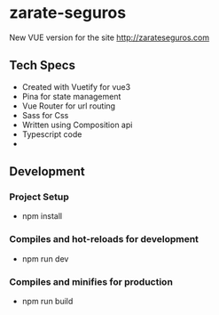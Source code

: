 # zarate-seguros
New VUE version for the site http://zarateseguros.com



## Tech Specs
- Created with Vuetify for vue3
- Pina for state management 
- Vue Router for url routing
- Sass for Css
- Written using Composition api
- Typescript code
-

## Development
### Project Setup
- npm install
### Compiles and hot-reloads for development
- npm run dev
### Compiles and minifies for production
- npm run build
